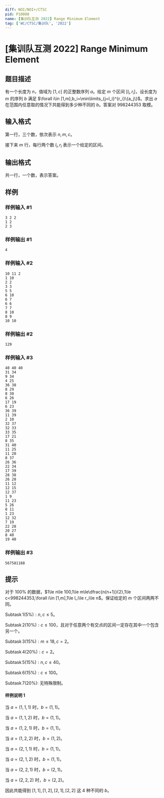 ```yaml
---
diff: NOI/NOI+/CTSC
pid: P10008
name: [集训队互测 2022] Range Minimum Element
tag: ['WC/CTSC/集训队', '2022']
---
```

# [集训队互测 2022] Range Minimum Element
## 题目描述

有一个长度为 $n$，值域为 $[1,c]$ 的正整数序列 $a$。给定 $m$ 个区间 $[l_i,r_i]$，设长度为 $m$ 的序列 $b$ 满足 $\forall i\in [1,m],b_i=\min\limits_{j=l_i}^{r_i}\{a_j\}$。求出 $a$ 在范围内任意取的情况下共能得到多少种不同的 $b$。答案对 $998244353$ 取模。
## 输入格式

第一行，三个数，依次表示 $n,m,c$。

接下来 $m$ 行，每行两个数 $l_i,r_i$ 表示一个给定的区间。
## 输出格式

共一行，一个数，表示答案。
## 样例

### 样例输入 #1
```
3 2 2
1 2
2 3
```
### 样例输出 #1
```
4
```
### 样例输入 #2
```
10 11 2
1 10
2 2
3 3
5 5
6 10
6 7
6 6
7 7
8 10
8 9
10 10
```
### 样例输出 #2
```
129
```
### 样例输入 #3
```
40 40 40
31 34
9 34
4 25
36 38
8 29
8 30
6 26
17 19
6 23
36 39
11 39
2 10
32 37
32 33
33 35
17 21
8 35
31 40
11 25
11 20
8 37
26 36
22 34
17 39
28 38
26 28
11 12
12 15
12 37
1 9
11 23
5 26
8 11
1 23
12 32
7 19
22 28
20 27
8 40
19 40
```
### 样例输出 #3
```
567581188
```
## 提示

对于 $100\%$ 的数据，$1\le n\le 100,1\le m\le\dfrac{n(n+1)}{2},1\le c<998244353,\forall i\in [1,m],1\le l_i\le r_i\le n$。保证给定的 $m$ 个区间两两不同。

$\operatorname{Subtask}1(5\%):n,c\le 5$。

$\operatorname{Subtask}2(10\%):c\le 100$，且对于任意两个有交点的区间一定存在其中一个包含另一个。

$\operatorname{Subtask}3(15\%):m\le 18,c=2$。

$\operatorname{Subtask}4(20\%):c=2$。

$\operatorname{Subtask}5(15\%):n,c\le 40$。

$\operatorname{Subtask}6(15\%):c\le 100$。

$\operatorname{Subtask}7(20\%):$ 无特殊限制。

#### 样例说明 1

当 $a=(1,1,1)$ 时，$b=(1,1)$。

当 $a=(1,1,2)$ 时，$b=(1,1)$。

当 $a=(1,2,1)$ 时，$b=(1,1)$。

当 $a=(1,2,2)$ 时，$b=(1,2)$。

当 $a=(2,1,1)$ 时，$b=(1,1)$。

当 $a=(2,1,2)$ 时，$b=(1,1)$。

当 $a=(2,2,1)$ 时，$b=(2,1)$。

当 $a=(2,2,2)$ 时，$b=(2,2)$。

因此共能得到 $[1,1],[1,2],[2,1],[2,2]$ 这 $4$ 种不同的 $b$。
